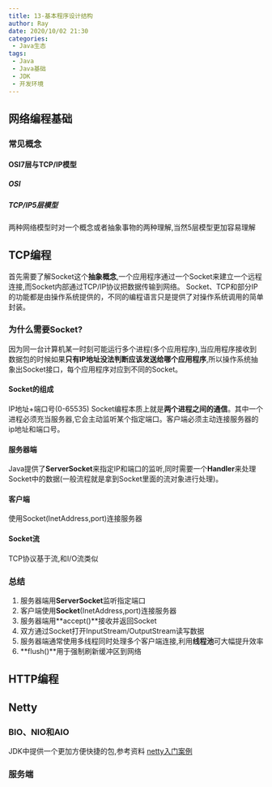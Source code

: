 ```yaml
---
title: 13-基本程序设计结构
author: Ray
date: 2020/10/02 21:30
categories:
 - Java生态
tags:
 - Java
 - Java基础
 - JDK
 - 开发环境
---
```

## 网络编程基础

### 常见概念

#### OSI7层与TCP/IP模型

##### OSI

##### TCP/IP5层模型

两种网络模型时对一个概念或者抽象事物的两种理解,当然5层模型更加容易理解

## TCP编程

首先需要了解Socket这个**抽象概念**,一个应用程序通过一个Socket来建立一个远程连接,而Socket内部通过TCP/IP协议把数据传输到网络。
Socket、TCP和部分IP的功能都是由操作系统提供的，不同的编程语言只是提供了对操作系统调用的简单封装。

### 为什么需要Socket?

因为同一台计算机某一时刻可能运行多个进程(多个应用程序),当应用程序接收到数据包的时候如果**只有IP地址没法判断应该发送给哪个应用程序**,所以操作系统抽象出Socket接口，每个应用程序对应到不同的Socket。

#### Socket的组成

IP地址+端口号(0-65535)
Socket编程本质上就是**两个进程之间的通信**。其中一个进程必须充当服务器,它会主动监听某个指定端口。客户端必须主动连接服务器的ip地址和端口号。

#### 服务器端

Java提供了**ServerSocket**来指定IP和端口的监听,同时需要一个**Handler**来处理Socket中的数据(一般流程就是拿到Socket里面的流对象进行处理)。

#### 客户端

使用Socket(InetAddress,port)连接服务器

#### Socket流

TCP协议基于流,和I/O流类似

### 总结

1. 服务器端用**ServerSocket**监听指定端口
2. 客户端使用**Socket**(InetAddress,port)连接服务器
3. 服务器端用**accept()**接收并返回Socket
4. 双方通过Socket打开InputStream/OutputStream读写数据
5. 服务器端通常使用多线程同时处理多个客户端连接,利用**线程池**可大幅提升效率
6. **flush()**用于强制刷新缓冲区到网络

## HTTP编程

## Netty

### BIO、NIO和AIO

JDK中提供一个更加方便快捷的包,参考资料
[netty入门案例](https://bugstack.cn/md/netty/base/2019-08-01-netty%E6%A1%88%E4%BE%8B%EF%BC%8Cnetty4.1%E5%9F%BA%E7%A1%80%E5%85%A5%E9%97%A8%E7%AF%87%E4%B8%80%E3%80%8A%E5%97%A8%EF%BC%81NettyServer%E3%80%8B.html)

### 服务端
